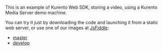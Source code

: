 This is an example of Kurento Web SDK, storing a video, using a Kurento Media
Server demo machine.

You can try it just by downloading the code and launching it from a static web
server, or use one of our images at [JsFiddle](http://jsfiddle.net/):

* [master](http://jsfiddle.net/gh/get/library/pure/kurento/kws-media-api/contents/example/WebRtcEndpoint_2)
* [develop](http://jsfiddle.net/gh/get/library/pure/kurento/kws-media-api/contents/example/WebRtcEndpoint_2?ref=develop)
